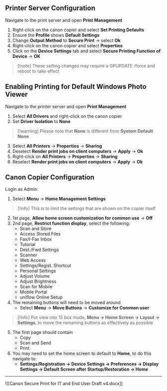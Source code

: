## Printer Server Configuration
Navigate to the print server and open **Print Management**
1. Right-click on the canon copier and select **Set Printing Defaults**
2. Ensure the **Profile** shows **Default Settings**
3. Change **Output Method** to **Secure Print** → select **Ok**
4. Right-click on the canon copier and select **Properties**
5. Click on the **Device Settings** tab and select **Secure Printing Function of Device** → **OK**

>[!note] These setting changes may require a GPUPDATE /force and reboot to take effect

## Enabling Printing for Default Windows Photo Viewer
Navigate to the printer server and open **Print Management**
1. Select **All Drivers** and right-click on the canon copier
2. Set **Driver Isolation** to **None**

>[!warning] Please note that **None** is different from **System Default None**

3. Select **All Printers** → **Properties** → **Sharing**
4. Deselect **Render print jobs on client computers** → **Apply** → **Ok**
5. Right-click on **All Printers** → **Properties** → **Sharing**
6. Reselect **Render print jobs on client computers** → **Apply** → **Ok**

## Canon Copier Configuration
Login as Admin:
1. Select **Menu** → **Home Management Settings**

>[!info] This is to limit the settings that are shown on the copier itself

2. 1st page, **Allow home screen customization for common use** → **Off**
3. 2nd page, **Restrict function display**, select the following:
	- Scan and Store
	- Access Stored Files
	- Fax/I-Fax Inbox
	- Tutorial
	- Dest./Fwd Settings
	- Scanner
	- Web Access
	- Settings/Regist. Shortcut
	- Personal Settings
	- Adjust Volume
	- Adjust Brightness
	- Scan for Mobile
	- Mobile Portal
	- uniflow Online Setup
4. The remaining buttons will need to be moved around
	- Select **Menu** → **Move Buttons** → **Customize for Common user**

>[!info] Put view into 15 box mode, **Menu → Home Screen → Layout → Settings**, to move the remaining buttons as effectively as possible

5. The first page should contain
	- Copy
	- Scan and Send
	- Print
6. You may need to set the home screen to default to **Home**, to do this navigate to:
	- **Settings/Registration → Device Settings → Preferences → Display Settings → Default Screen after Startup/Restoration → Home**

---
![[Canon Secure Print for IT and End User Draft v4.docx]]
